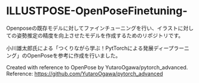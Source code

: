 # ILLUSTPOSE-OpenPoseFinetuning-
Openposeの既存モデルに対してファインチューニングを行い、イラストに対しての姿勢推定の精度を向上させたモデルを作成するためのリポジトリです。

小川雄太郎氏による「つくりながら学ぶ！PytTorchによる発展ディープラーニング」のOpenPoseを参考に作成を行いました。

Created with reference to OpenPose by YutaroOgawa/pytorch_advanced. Reference: https://github.com/YutaroOgawa/pytorch_advanced
